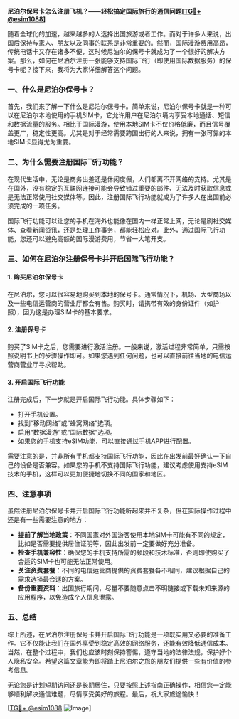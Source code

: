 **尼泊尔保号卡怎么注册飞机？——轻松搞定国际旅行的通信问题[[TG💪+ @esim1088](https://t.me/s/esim1088)]**

随着全球化的加速，越来越多的人选择出国旅游或者工作。而对于许多人来说，出国后保持与家人、朋友以及同事的联系是非常重要的。然而，国际漫游费用高昂，传统电话卡又存在诸多不便，这时候尼泊尔的保号卡就成为了一个很好的解决方案。那么，如何在尼泊尔注册一张能够支持国际飞行（即使用国际数据服务）的保号卡呢？接下来，我将为大家详细解答这个问题。

### 一、什么是尼泊尔保号卡？

首先，我们来了解一下什么是尼泊尔保号卡。简单来说，尼泊尔保号卡就是一种可以在尼泊尔本地使用的手机SIM卡，它允许用户在尼泊尔境内享受本地通话、短信和数据流量的服务。相比于国际漫游，使用本地SIM卡不仅价格低廉，而且信号覆盖更广，稳定性更高。尤其是对于经常需要跨国出行的人来说，拥有一张可靠的本地SIM卡显得尤为重要。

### 二、为什么需要注册国际飞行功能？

在现代生活中，无论是商务出差还是休闲度假，人们都离不开网络的支持。尤其是在国外，没有稳定的互联网连接可能会导致错过重要的邮件、无法及时获取信息或是无法正常使用社交媒体等。因此，注册国际飞行功能就成为了许多人在出国前必须完成的一项任务。

国际飞行功能可以让您的手机在海外也能像在国内一样正常上网，无论是刷社交媒体、查看新闻资讯，还是处理工作事务，都能轻松应对。此外，通过国际飞行功能，您还可以避免高额的国际漫游费用，节省一大笔开支。

### 三、如何在尼泊尔注册保号卡并开启国际飞行功能？

#### 1. 购买尼泊尔保号卡

在尼泊尔，您可以很容易地购买到本地的保号卡。通常情况下，机场、大型商场以及一些电信运营商的营业厅都会有售。购买时，请携带有效的身份证件（如护照），因为这是办理SIM卡的基本要求。

#### 2. 注册保号卡

购买了SIM卡之后，您需要进行激活注册。一般来说，激活过程非常简单，只需按照说明书上的步骤操作即可。如果您遇到任何问题，也可以直接前往当地的电信运营商营业厅寻求帮助。

#### 3. 开启国际飞行功能

注册完成后，下一步就是开启国际飞行功能。具体步骤如下：

- 打开手机设置。
- 找到“移动网络”或“蜂窝网络”选项。
- 启用“数据漫游”或“国际数据”选项。
- 如果您的手机支持eSIM功能，可以直接通过手机APP进行配置。

需要注意的是，并非所有手机都支持国际飞行功能，因此在出发前最好确认一下自己的设备是否兼容。如果您的手机不支持国际飞行功能，建议考虑使用支持eSIM技术的手机，这样可以更加便捷地切换不同的国家和地区。

### 四、注意事项

虽然注册尼泊尔保号卡并开启国际飞行功能听起来并不复杂，但在实际操作过程中还是有一些需要注意的地方：

- **提前了解当地政策**：不同国家对外国游客使用本地SIM卡可能有不同的规定，比如是否需要提供居住证明等，因此出发前一定要做好充分准备。
- **检查手机兼容性**：确保您的手机支持所需的频段和技术标准，否则即使购买了合适的SIM卡也可能无法正常使用。
- **关注资费套餐**：不同的电信运营商提供的资费套餐各不相同，建议根据自己的需求选择最合适的方案。
- **备份重要资料**：出国旅行期间，尽量不要随意点击不明链接或下载未知来源的应用程序，以免造成个人信息泄露。

### 五、总结

综上所述，在尼泊尔注册保号卡并开启国际飞行功能是一项既实用又必要的准备工作。它不仅能让我们在国外享受到稳定高效的网络服务，还能有效降低通信成本。当然，在整个过程中，我们也应该时刻保持警惕，遵守当地的法律法规，保护好个人隐私安全。希望这篇文章能为即将踏上尼泊尔之旅的朋友们提供一些有价值的参考信息。

无论您是计划短期访问还是长期居住，只要按照上述指南正确操作，相信您一定能够顺利解决通信难题，尽情享受美好的旅程。最后，祝大家旅途愉快！

[[TG💪+ @esim1088](https://t.me/s/esim1088) ![Image](https://i.postimg.cc/4NQfJmqS/Snipaste-2025-05-13-00-14-12.png)]